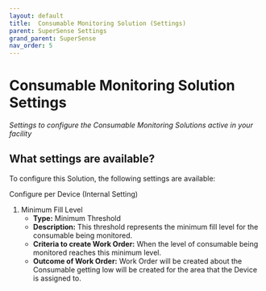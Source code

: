 ```yaml
---
layout: default
title:  Consumable Monitoring Solution (Settings)
parent: SuperSense Settings
grand_parent: SuperSense
nav_order: 5
---
```


# Consumable Monitoring Solution Settings
*Settings to configure the Consumable Monitoring Solutions active in your facility*

## What settings are available?
To configure this Solution, the following settings are available:

Configure per Device (Internal Setting) 
1. Minimum Fill Level
    - **Type:** Minimum Threshold
    - **Description:** This threshold represents the minimum fill level for the consumable being monitored. 
    - **Criteria to create Work Order:** When the level of consumable being monitored reaches this minimum level. 
    - **Outcome of Work Order:** Work Order will be created about the Consumable getting low will be created for the area that the Device is assigned to.